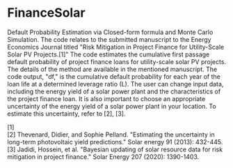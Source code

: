 # FinanceSolar
Default Probability Estimation via Closed-form formula and Monte Carlo Simulation. The code relates to the submitted manuscript to the Energy Economics Journal titled "Risk Mitigation in Project Finance for Utility-Scale Solar PV Projects.[1]"
The code estimates the cumulative first passage default probability of project finance loans for utility-scale solar PV projects. The details of the method are available in the mentioned manuscript. The code output, "df," is the cumulative default probability for each year of the loan life at a determined leverage ratio (L). The user can change input data, including the energy yield of a solar power plant and the characteristics of the project finance loan. It is also important to choose an appropriate uncertainty of the energy yield of a solar power plant in your location. To estimate this uncertainty, refer to [2], [3]. 

[1] <br>
[2] Thevenard, Didier, and Sophie Pelland. "Estimating the uncertainty in long-term photovoltaic yield predictions." Solar energy 91 (2013): 432-445. <br>
[3] Jadidi, Hossein, et al. "Bayesian updating of solar resource data for risk mitigation in project finance." Solar Energy 207 (2020): 1390-1403. <br>
